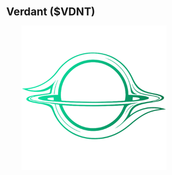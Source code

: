 # Verdant ($VDNT)

<figure><img src="../.gitbook/assets/Main.png" alt="" width="384"><figcaption></figcaption></figure>
